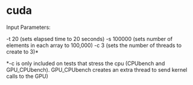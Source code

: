 # cuda

Input Parameters:

-t 20 (sets elapsed time to 20 seconds)
-s 100000 (sets number of elements in each array to 100,000)
-c 3 (sets the number of threads to create to 3)*

*-c is only included on tests that stress the cpu (CPUbench and GPU_CPUbench). GPU_CPUbench creates an extra thread to send kernel calls to the GPU)

